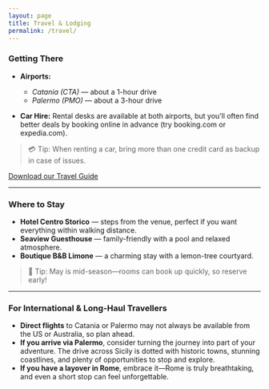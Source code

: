 ```yaml
---
layout: page
title: Travel & Lodging
permalink: /travel/
---
```



### Getting There
- **Airports:**
  - *Catania (CTA)* — about a 1-hour drive
  - *Palermo (PMO)* — about a 3-hour drive

- **Car Hire:**
  Rental desks are available at both airports, but you’ll often find better deals by booking online in advance (try booking.com or expedia.com).

> 💳 Tip: When renting a car, bring more than one credit card as backup in case of issues.

<a href="{{ '/assets/pdf/travel_guide.pdf' | relative_url }}" class="button" target="_blank" rel="noopener">Download our Travel Guide</a>

---

### Where to Stay
- **Hotel Centro Storico** — steps from the venue, perfect if you want everything within walking distance.
- **Seaview Guesthouse** — family-friendly with a pool and relaxed atmosphere.
- **Boutique B&B Limone** — a charming stay with a lemon-tree courtyard.

> 🌿 Tip: May is mid-season—rooms can book up quickly, so reserve early!


---

### For International & Long-Haul Travellers
- **Direct flights** to Catania or Palermo may not always be available from the US or Australia, so plan ahead.
- **If you arrive via Palermo**, consider turning the journey into part of your adventure. The drive across Sicily is dotted with historic towns, stunning coastlines, and plenty of opportunities to stop and explore.
- **If you have a layover in Rome**, embrace it—Rome is truly breathtaking, and even a short stop can feel unforgettable.

